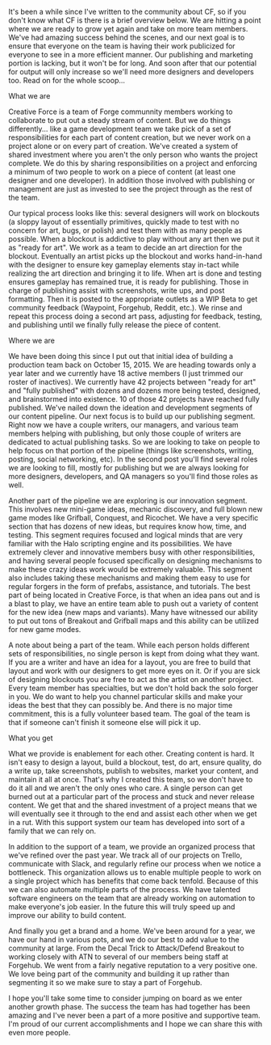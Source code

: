 It's been a while since I've written to the community about CF, so if you don't know what CF is there is a brief overview below. We are hitting a point where we are ready to grow yet again and take on more team members. We've had amazing success behind the scenes, and our next goal is to ensure that everyone on the team is having their work publicized for everyone to see in a more efficient manner. Our publishing and marketing portion is lacking, but it won't be for long. And soon after that our potential for output will only increase so we'll need more designers and developers too. Read on for the whole scoop...


What we are

Creative Force is a team of Forge communnity members working to collaborate to put out a steady stream of content. But we do things differently... like a game development team we take pick of a set of responsibilities for each part of content creation, but we never work on a project alone or on every part of creation. We've created a system of shared investment where you aren't the only person who wants the project complete. We do this by sharing responsibilities on a project and enforcing a minimum of two people to work on a piece of content (at least one designer and one developer). In addition those involved with publishing or management are just as invested to see the project through as the rest of the team.

Our typical process looks like this: several designers will work on blockouts (a sloppy layout of essentially primitives, quickly made to test with no concern for art, bugs, or polish) and test them with as many people as possible. When a blockout is addictive to play without any art then we put it as "ready for art". We work as a team to decide an art direction for the blockout. Eventually an artist picks up the blockout and works hand-in-hand with the designer to ensure key gameplay elements stay in-tact while realizing the art direction and bringing it to life. When art is done and testing ensures gameplay has remained true, it is ready for publishing. Those in charge of publishing assist with screenshots, write ups, and post formatting. Then it is posted to the appropriate outlets as a WIP Beta to get community feedback (Waypoint, Forgehub, Reddit, etc.). We rinse and repeat this process doing a second art pass, adjusting for feedback, testing, and publishing until we finally fully release the piece of content.


Where we are

We have been doing this since I put out that initial idea of building a production team back on October 15, 2015. We are heading towards only a year later and we currently have 18 active members (I just trimmed our roster of inactives). We currently have 42 projects between "ready for art" and "fully published" with dozens and dozens more being tested, designed, and brainstormed into existence. 10 of those 42 projects have reached fully published. We've nailed down the ideation and development segments of our content pipeline. Our next focus is to build up our publishing segment. Right now we have a couple writers, our managers, and various team members helping with publishing, but only those couple of writers are dedicated to actual publishing tasks. So we are looking to take on people to help focus on that portion of the pipeline (things like screenshots, writing, posting, social networking, etc). In the second post you'll find several roles we are looking to fill, mostly for publishing but we are always looking for more designers, developers, and QA managers so you'll find those roles as well.

Another part of the pipeline we are exploring is our innovation segment. This involves new mini-game ideas, mechanic discovery, and full blown new game modes like Grifball, Conquest, and Ricochet. We have a very specific section that has dozens of new ideas, but requires know how, time, and testing. This segment requires focused and logical minds that are very familiar with the Halo scripting engine and its possibilities. We have extremely clever and innovative members busy with other responsibilities, and having several people focused specifically on designing mechanisms to make these crazy ideas work would be extremely valuable. This segment also includes taking these mechanisms and making them easy to use for regular forgers in the form of prefabs, assistance, and tutorials. The best part of being located in Creative Force, is that when an idea pans out and is a blast to play, we have an entire team able to push out a variety of content for the new idea (new maps and variants). Many have witnessed our ability to put out tons of Breakout and Grifball maps and this ability can be utilized for new game modes.

A note about being a part of the team. While each person holds different sets of responsibilities, no single person is kept from doing what they want. If you are a writer and have an idea for a layout, you are free to build that layout and work with our designers to get more eyes on it. Or if you are sick of designing blockouts you are free to act as the artist on another project. Every team member has specialties, but we don't hold back the solo forger in you. We do want to help you channel particular skills and make your ideas the best that they can possibly be. And there is no major time commitment, this is a fully volunteer based team. The goal of the team is that if someone can't finish it someone else will pick it up.


What you get

What we provide is enablement for each other. Creating content is hard. It isn't easy to design a layout, build a blockout, test, do art, ensure quality, do a write up, take screenshots, publish to websites, market your content, and maintain it all at once. That's why I created this team, so we don't have to do it all and we aren't the only ones who care. A single person can get burned out at a particular part of the process and stuck and never release content. We get that and the shared investment of a project means that we will eventually see it through to the end and assist each other when we get in a rut. With this support system our team has developed into sort of a family that we can rely on.

In addition to the support of a team, we provide an organized process that we've refined over the past year. We track all of our projects on Trello, communicate with Slack, and regularly refine our process when we notice a bottleneck. This organization allows us to enable multiple people to work on a single project which has benefits that come back tenfold. Because of this we can also automate multiple parts of the process. We have talented software engineers on the team that are already working on automation to make everyone's job easier. In the future this will truly speed up and improve our ability to build content.

And finally you get a brand and a home. We've been around for a year, we have our hand in various pots, and we do our best to add value to the community at large. From the Decal Trick to Attack/Defend Breakout to working closely with ATN to several of our members being staff at Forgehub. We went from a fairly negative reputation to a very positive one. We love being part of the community and building it up rather than segmenting it so we make sure to stay a part of Forgehub.

I hope you'll take some time to consider jumping on board as we enter another growth phase. The success the team has had together has been amazing and I've never been a part of a more positive and supportive team. I'm proud of our current accomplishments and I hope we can share this with even more people.
